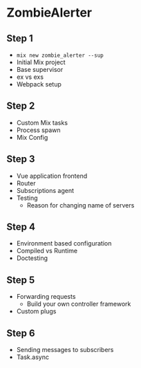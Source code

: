 # ZombieAlerter

## Step 1

* `mix new zombie_alerter --sup`
* Initial Mix project
* Base supervisor
* ex vs exs
* Webpack setup

## Step 2

* Custom Mix tasks
* Process spawn
* Mix Config

## Step 3

* Vue application frontend
* Router
* Subscriptions agent
* Testing
    * Reason for changing name of servers

## Step 4

* Environment based configuration
* Compiled vs Runtime
* Doctesting

## Step 5

* Forwarding requests
    * Build your own controller framework
* Custom plugs

## Step 6

* Sending messages to subscribers
* Task.async